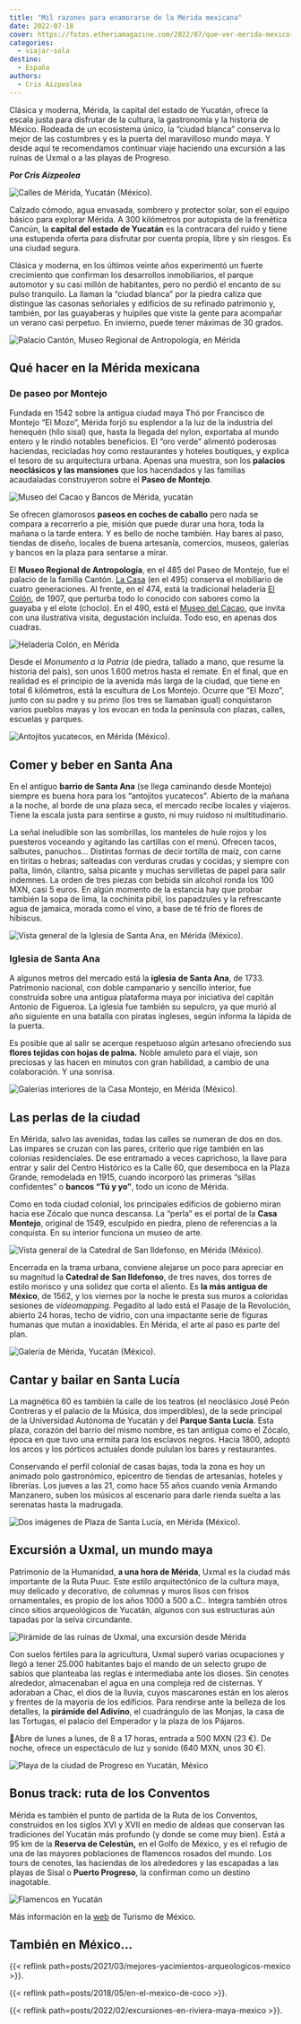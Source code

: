 ```yaml
---
title: "Mil razones para enamorarse de la Mérida mexicana"
date: 2022-07-18
cover: https://fotos.etheriamagazine.com/2022/07/que-ver-merida-mexico-portada.jpg
categories: 
  - viajar-sola
destino: 
  - España
authors: 
  - Cris Aizpeolea
---
```


Clásica y moderna, Mérida, la capital del estado de Yucatán, ofrece la escala justa para disfrutar de la cultura, la gastronomía y la historia de México. Rodeada de un ecosistema único, la “ciudad blanca” conserva lo mejor de las costumbres y es la puerta del maravilloso mundo maya. Y desde aquí te recomendamos continuar viaje haciendo una excursión a las ruinas de Uxmal o a las playas de Progreso.

_**Por Cris Aizpeolea**_ 

![Calles de Mérida, Yucatán (México).](https://fotos.etheriamagazine.com/2022/07/calles-merida-yucatan.jpg "Calles de Mérida, Yucatán (México). © Matt Hanns Schroeter")

Calzado cómodo, agua envasada, sombrero y protector solar, son el equipo básico para 
explorar Mérida. A 300 kilómetros por autopista de la frenética Cancún, la **capital del 
estado de Yucatán** es la contracara del ruido y tiene una estupenda oferta para 
disfrutar por cuenta propia, libre y sin riesgos. Es una ciudad segura. 

Clásica y moderna, en los últimos veinte años experimentó un fuerte crecimiento que 
confirman los desarrollos inmobiliarios, el parque automotor y su casi millón de 
habitantes, pero no perdió el encanto de su pulso tranquilo. La llaman la “ciudad 
blanca” por la piedra caliza que distingue las casonas señoriales y edificios de su 
refinado patrimonio y, también, por las guayaberas y huipiles que viste la gente para 
acompañar un verano casi perpetuo. En invierno, puede tener máximas de 30 grados. 

![Palacio Cantón, Museo Regional de Antropología, en Mérida](https://fotos.etheriamagazine.com/2022/07/palacio-canton-merida-mexico.jpg "Palacio Cantón, Museo Regional de Antropología. © Álvaro Rosado")

## Qué hacer en la Mérida mexicana

### De paseo por Montejo

Fundada en 1542 sobre la antigua ciudad maya Thó por Francisco de Montejo “El Mozo”, 
Mérida forjó su esplendor a la luz de la industria del henequén (hilo sisal) que, hasta 
la llegada del nylon, exportaba al mundo entero y le rindió notables beneficios. El “oro 
verde” alimentó poderosas haciendas, recicladas hoy como restaurantes y hoteles 
boutiques, y explica el tesoro de su arquitectura urbana. Apenas una muestra, son los 
**palacios neoclásicos y las mansiones** que los hacendados y las familias acaudaladas 
construyeron sobre el **Paseo de Montejo**. 

![Museo del Cacao y Bancos de Mérida, yucatán](https://fotos.etheriamagazine.com/2022/07/museo-cacao-banco-merida-mexico.jpg 'Museo del Cacao y bancos "Tú y yo" de Mérida (Yucatán). © Cris Aizpeolea')

Se ofrecen glamorosos **paseos en coches de caballo** pero nada se compara a recorrerlo 
a pie, misión que puede durar una hora, toda la mañana o la tarde entera. Y es bello de 
noche también. Hay bares al paso, tiendas de diseño, locales de buena artesanía, 
comercios, museos, galerías y bancos en la plaza para sentarse a mirar. 

El **Museo Regional de Antropología**, en el 485 del Paseo de Montejo, fue el palacio de 
la familia Cantón. [La Casa](http://montejo495.com/) (en el 495) conserva el mobiliario 
de cuatro generaciones. Al frente, en el 474, está la tradicional heladería [El 
Colón](https://www.elcolon.mx/), de 1907, que perturba todo lo conocido con sabores como 
la guayaba y el elote (choclo). En el 490, está el [Museo del 
Cacao](https://www.facebook.com/CacaoYucMx/), que invita con una ilustrativa visita, 
degustación incluida. Todo eso, en apenas dos cuadras. 

![Heladería Colón, en Mérida](https://fotos.etheriamagazine.com/2022/07/merida-heladeria-colon-mexico.jpg "Heladería Colón, en Mérida. © Cris Aizpeolea")

Desde el _Monumento a la Patria_ (de piedra, tallado a mano, que resume la historia del 
país), son unos 1.600 metros hasta el remate. En el final, que en realidad es el 
principio de la avenida más larga de la ciudad, que tiene en total 6 kilómetros, está la 
escultura de Los Montejo. Ocurre que “El Mozo”, junto con su padre y su primo (los tres 
se llamaban igual) conquistaron varios pueblos mayas y los evocan en toda la península 
con plazas, calles, escuelas y parques. 

![Antojitos yucatecos, en Mérida (México).](https://fotos.etheriamagazine.com/2022/07/merida-antojitos-yucatecos.jpg "Antojitos yucatecos, en Mérida (México). © Cris Aizpeolea")

## Comer y beber en Santa Ana

En el antiguo **barrio de Santa Ana** (se llega caminando desde Montejo) siempre es 
buena hora para los “antojitos yucatecos”. Abierto de la mañana a la noche, al borde de 
una plaza seca, el mercado recibe locales y viajeros. Tiene la escala justa para 
sentirse a gusto, ni muy ruidoso ni multitudinario. 

La señal ineludible son las sombrillas, los manteles de hule rojos y los puesteros 
voceando y agitando las cartillas con el menú. Ofrecen tacos, salbutes, panuchos... 
Distintas formas de decir tortilla de maíz, con carne en tiritas o hebras; salteadas con 
verduras crudas y cocidas; y siempre con palta, limón, cilantro, salsa picante y muchas 
servilletas de papel para salir indemnes. La orden de tres piezas con bebida sin alcohol 
ronda los 100 MXN, casi 5 euros. En algún momento de la estancia hay que probar también 
la sopa de lima, la cochinita pibil, los papadzules y la refrescante agua de jamaica, 
morada como el vino, a base de té frío de flores de hibiscus. 

![Vista general de la Iglesia de Santa Ana, en Mérida (México).](https://fotos.etheriamagazine.com/2022/07/iglesia-santa-ana-Merida-yucatan.jpg "Iglesia de Santa Ana, en Mérida (México). © Cris Aizpeolea")

### Iglesia de Santa Ana

A algunos metros del mercado está la **iglesia** **de Santa Ana**, de 1733. Patrimonio 
nacional, con doble campanario y sencillo interior, fue construida sobre una antigua 
plataforma maya por iniciativa del capitán Antonio de Figueroa. La iglesia fue también 
su sepulcro, ya que murió al año siguiente en una batalla con piratas ingleses, según 
informa la lápida de la puerta. 

Es posible que al salir se acerque respetuoso algún artesano ofreciendo sus **flores 
tejidas con hojas de palma.** Noble amuleto para el viaje, son preciosas y las hacen en 
minutos con gran habilidad, a cambio de una colaboración. Y una sonrisa. 

![Galerías interiores de la Casa Montejo, en Mérida (México).](https://fotos.etheriamagazine.com/2022/07/casa-montejo-Merida-yucatan-mexico.jpg "Galerías interiores de la Casa Montejo, en Mérida (México). © Cris Aizpeolea")

## Las perlas de la ciudad

En Mérida, salvo las avenidas, todas las calles se numeran de dos en dos. Las impares se 
cruzan con las pares, criterio que rige también en las colonias residenciales. De ese 
entramado a veces caprichoso, la llave para entrar y salir del Centro Histórico es la 
Calle 60, que desemboca en la Plaza Grande, remodelada en 1915, cuando incorporó las 
primeras “sillas confidentes” o **bancos “Tú y yo”**, todo un icono de Mérida. 

Como en toda ciudad colonial, los principales edificios de gobierno miran hacia ese 
Zócalo que nunca descansa. La “perla” es el portal de la **Casa Montejo**, original de 
1549, esculpido en piedra, pleno de referencias a la conquista. En su interior funciona 
un museo de arte. 

![Vista general de la Catedral de San Ildefonso, en Mérida (México).](https://fotos.etheriamagazine.com/2022/07/catedral-ildefonso-merida-yucatan-mexico.jpg "Catedral de San Ildefonso, en Mérida (México). © Cris Aizpeolea")

Encerrada en la trama urbana, conviene alejarse un poco para apreciar en su magnitud la 
**Catedral de San Ildefonso**, de tres naves, dos torres de estilo morisco y una solidez 
que corta el aliento. Es **la más antigua de México**, de 1562, y los viernes por la 
noche le presta sus muros a coloridas sesiones de _videomapping_. Pegadito al lado está 
el Pasaje de la Revolución, abierto 24 horas, techo de vidrio, con una impactante serie 
de figuras humanas que mutan a inoxidables. En Mérida, el arte al paso es parte del 
plan. 

![Galería de Mérida, Yucatán (México).](https://fotos.etheriamagazine.com/2022/07/que-ver-Merida-Yucatan.jpg "Pasaje de la Revolución de Mérida, Yucatán (México). © Cris Aizpeolea")

## Cantar y bailar en Santa Lucía

La magnética 60 es también la calle de los teatros (el neoclásico José Peón Contreras y 
el palacio de la Música, dos imperdibles), de la sede principal de la Universidad 
Autónoma de Yucatán y del **Parque Santa Lucía**. Esta plaza, corazón del barrio del 
mismo nombre, es tan antigua como el Zócalo, época en que tuvo una ermita para los 
esclavos negros. Hacia 1800, adoptó los arcos y los pórticos actuales donde pululan los 
bares y restaurantes. 

Conservando el perfil colonial de casas bajas, toda la zona es hoy un animado polo 
gastronómico, epicentro de tiendas de artesanías, hoteles y librerías. Los jueves a las 
21, como hace 55 años cuando venía Armando Manzanero, suben los músicos al escenario 
para darle rienda suelta a las serenatas hasta la madrugada. 

![Dos imágenes de Plaza de Santa Lucía, en Mérida (México).](https://fotos.etheriamagazine.com/2022/07/plaza-santa-lucia-merida.jpg "Plaza de Santa Lucía, en Mérida (México). © Cris Aizpeolea")

## Excursión a Uxmal, un mundo maya

Patrimonio de la Humanidad, **a una hora de Mérida**, Uxmal es la ciudad más importante 
de la Ruta Puuc. Este estilo arquitectónico de la cultura maya, muy delicado y 
decorativo, de columnas y muros lisos con frisos ornamentales, es propio de los años 
1000 a 500 a.C.. Integra también otros cinco sitios arqueológicos de Yucatán, algunos 
con sus estructuras aún tapadas por la selva circundante. 

![Pirámide de las ruinas de Uxmal, una excursión desde Mérida](https://fotos.etheriamagazine.com/2022/07/ruinas-uxmal-yucatan.jpg "Ruinas de Uxmal. © Cris Aizpeolea")

Con suelos fértiles para la agricultura, Uxmal superó varias ocupaciones y llegó a tener 
25.000 habitantes bajo el mando de un selecto grupo de sabios que planteaba las reglas e 
intermediaba ante los dioses. Sin cenotes alrededor, almacenaban el agua en una compleja 
red de cisternas. Y adoraban a Chac, el dios de la lluvia, cuyos mascarones están en los 
aleros y frentes de la mayoría de los edificios. Para rendirse ante la belleza de los 
detalles, la **pirámide del Adivino**, el cuadrángulo de las Monjas, la casa de las 
Tortugas, el palacio del Emperador y la plaza de los Pájaros. 

📍Abre de lunes a lunes, de 8 a 17 horas, entrada a 500 MXN (23 €). De noche, ofrece un 
espectáculo de luz y sonido (640 MXN, unos 30 €). 

![Playa de la ciudad de Progreso en Yucatán, México](https://fotos.etheriamagazine.com/2022/07/playas-progreso-yucatan.jpg "Las playas de Progreso están a sólo 30 km de Mérida. © Cris Aizpeolea")

## Bonus track: ruta de los Conventos

Mérida es también el punto de partida de la Ruta de los Conventos, construidos en los 
siglos XVI y XVII en medio de aldeas que conservan las tradiciones del Yucatán más 
profundo (y donde se come muy bien). Está a 95 km de la **Reserva de Celestún,** en el 
Golfo de México, y es el refugio de una de las mayores poblaciones de flamencos rosados 
del mundo. Los tours de cenotes, las haciendas de los alrededores y las escapadas a las 
playas de Sisal o **Puerto Progreso**, la confirman como un destino inagotable. 

![Flamencos en Yucatán](https://fotos.etheriamagazine.com/2022/07/yucatan-flamencos.jpg "Flamencos en Yucatán. © Dick Hoskins")

Más información en la [web](https://www.visitmexico.com/) de Turismo de México. 

## También en México...

{{< reflink path=posts/2021/03/mejores-yacimientos-arqueologicos-mexico >}}. 

{{< reflink path=posts/2018/05/en-el-mexico-de-coco >}}. 

{{< reflink path=posts/2022/02/excursiones-en-riviera-maya-mexico >}}.
